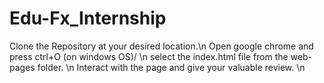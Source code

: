 # Edu-Fx_Internship
Clone the Repository at your desired location.\n
Open google chrome and press ctrl+O (on windows OS)/ \n
select the index.html file from the web-pages folder. \n
Interact with the page and give your valuable review. \n
